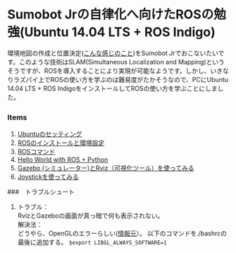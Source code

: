 # Sumobot Jrの自律化へ向けたROSの勉強(Ubuntu 14.04 LTS + ROS Indigo)

環境地図の作成と位置決定([こんな感じのこと](https://www.youtube.com/watch?v=_uhOLz47t7E))をSumobot Jrでおこないたいです。このような技術はSLAM(Simultaneous Localization and Mapping)というそうですが、ROSを導入することにより実現が可能なようです。しかし、いきなりラズパイ上でROSの使い方を学ぶのは難易度がたかそうなので、PCにUbuntu 14.04 LTS + ROS IndigoをインストールしてROSの使い方を学ぶことにしました。

### Items　
1. [Ubuntuのセッティング](../Ubuntu_Setting.md)  
1. [ROSのインストールと環境設定](ros_install.md)  
1. [ROSコマンド](ros_command.md)  
1. [Hello World with ROS + Python](src/ros_start/README.md)
1. [Gazebo (シミュレーター)とRviz（可視化ツール）を使ってみる](gazebo_Rviz.md)
1. [Joystickを使ってみる](Joystick.md)

###　トラブルシュート
1. トラブル：  
RvizとGazeboの画面が真っ暗で何も表示されない。  
解決法：  
どうやら、OpenGLのエラーらしい([情報元](http://demura.net/lecture/12406.html)）。
以下のコマンドを./bashrcの最後に追加する。
```$export LIBGL_ALWAYS_SOFTWARE=1```
